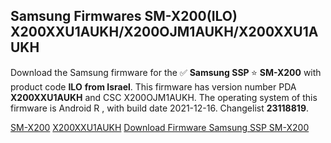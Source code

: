 <h2>Samsung Firmwares SM-X200(ILO) X200XXU1AUKH/X200OJM1AUKH/X200XXU1AUKH</h2>
Download the Samsung firmware for the ✅ <strong>Samsung SSP </strong> ⭐ <strong>SM-X200</strong> with product code <strong>ILO</strong> <strong> from Israel</strong>. This firmware has version number PDA <strong>X200XXU1AUKH</strong> and CSC X200OJM1AUKH. The operating system of this firmware is Android R , with build date 2021-12-16. Changelist <strong>23118819</strong>.


[SM-X200](https://samfirm.shop/samsung/model/SM-X200)
[X200XXU1AUKH](https://samfirm.shop/samsung/pda/X200XXU1AUKH)
[Download Firmware Samsung SSP SM-X200](https://samfirm.shop/samsung/firmware/483191)
